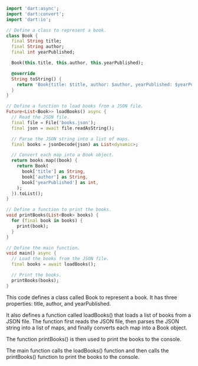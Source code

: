 ```dart
import 'dart:async';
import 'dart:convert';
import 'dart:io';

// Define a class to represent a book.
class Book {
  final String title;
  final String author;
  final int yearPublished;

  Book(this.title, this.author, this.yearPublished);

  @override
  String toString() {
    return 'Book{title: $title, author: $author, yearPublished: $yearPublished}';
  }
}

// Define a function to load books from a JSON file.
Future<List<Book>> loadBooks() async {
  // Read the JSON file.
  final file = File('books.json');
  final json = await file.readAsString();

  // Parse the JSON string into a list of maps.
  final books = jsonDecode(json) as List<dynamic>;

  // Convert each map into a Book object.
  return books.map((book) {
    return Book(
      book['title'] as String,
      book['author'] as String,
      book['yearPublished'] as int,
    );
  }).toList();
}

// Define a function to print the books.
void printBooks(List<Book> books) {
  for (final book in books) {
    print(book);
  }
}

// Define the main function.
void main() async {
  // Load the books from the JSON file.
  final books = await loadBooks();

  // Print the books.
  printBooks(books);
}
```

This code defines a class called Book to represent a book. It has three properties: title, author, and yearPublished.

It also defines a function called loadBooks() that loads a list of books from a JSON file. The function first reads the JSON file, then parses the JSON string into a list of maps, and finally converts each map into a Book object.

The function printBooks() is then used to print the books to the console.

The main function calls the loadBooks() function and then calls the printBooks() function to print the books to the console.